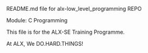README.md file for alx-low_level_programming REPO

Module: C Programming

This file is for the ALX-SE Training Programme.

At ALX, We DO.HARD.THINGS!
